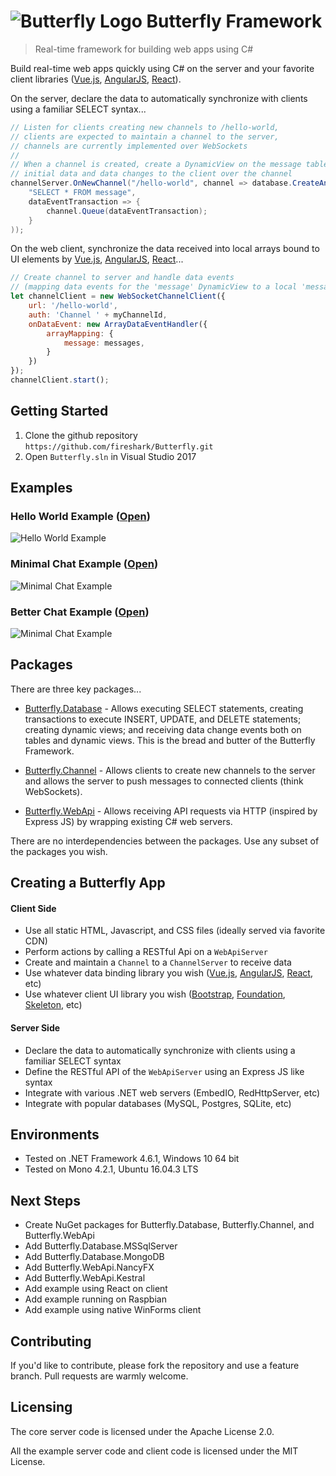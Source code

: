 # ![Butterfly Logo](https://raw.githubusercontent.com/firesharkstudios/Butterfly/master/img/logo-48x48.png) Butterfly Framework
> Real-time framework for building web apps using C#

Build real-time web apps quickly using C# on the server and your favorite client libraries ([Vue.js](https://vuejs.org/), [AngularJS](https://angularjs.org/), [React](https://reactjs.org/)).  

On the server, declare the data to automatically synchronize with clients using a familiar SELECT syntax...

```csharp
// Listen for clients creating new channels to /hello-world,
// clients are expected to maintain a channel to the server,
// channels are currently implemented over WebSockets
//
// When a channel is created, create a DynamicView on the message table sending all 
// initial data and data changes to the client over the channel
channelServer.OnNewChannel("/hello-world", channel => database.CreateAndStartDynamicView(
    "SELECT * FROM message",
    dataEventTransaction => {
        channel.Queue(dataEventTransaction);
    }
));
```

On the web client, synchronize the data received into local arrays bound to UI elements by [Vue.js](https://vuejs.org/), [AngularJS](https://angularjs.org/), [React](https://reactjs.org/)...

```js
// Create channel to server and handle data events
// (mapping data events for the 'message' DynamicView to a local 'messages' array)
let channelClient = new WebSocketChannelClient({
    url: '/hello-world',
    auth: 'Channel ' + myChannelId,
    onDataEvent: new ArrayDataEventHandler({
        arrayMapping: {
            message: messages,
        }
    })
});
channelClient.start();
```

## Getting Started

1. Clone the github repository `https://github.com/fireshark/Butterfly.git`
1. Open `Butterfly.sln` in Visual Studio 2017

## Examples

### Hello World Example ([Open](http://examples.butterflyframework.io/examples/hello-world/index.html))

![Hello World Example](https://raw.githubusercontent.com/firesharkstudios/Butterfly/master/img/example-hello-world.png)

### Minimal Chat Example ([Open](http://examples.butterflyframework.io/examples/minimal-chat/index.vue.html))

![Minimal Chat Example](https://raw.githubusercontent.com/firesharkstudios/Butterfly/master/img/example-minimal-chat.png)

### Better Chat Example ([Open](http://examples.butterflyframework.io/examples/better-chat/index.vue.html))

![Minimal Chat Example](https://raw.githubusercontent.com/firesharkstudios/Butterfly/master/img/example-better-chat.png)


## Packages

There are three key packages...

- [Butterfly.Database](https://firesharkstudios.github.io/Butterfly/Butterfly.Database) - Allows executing SELECT statements, creating transactions to execute INSERT, UPDATE, and DELETE statements; creating dynamic views; and receiving data change events both on tables and dynamic views.  This is the bread and butter of the Butterfly Framework.
 
- [Butterfly.Channel](https://firesharkstudios.github.io/Butterfly/Butterfly.Channel) - Allows clients to create new channels to the server and allows the server to push messages to connected clients (think WebSockets).

- [Butterfly.WebApi](https://firesharkstudios.github.io/Butterfly/Butterfly.WebApi) - Allows receiving API requests via HTTP (inspired by Express JS) by wrapping existing C# web servers.

There are no interdependencies between the packages. Use any subset of the packages you wish.

## Creating a Butterfly App

#### Client Side
- Use all static HTML, Javascript, and CSS files (ideally served via favorite CDN)
- Perform actions by calling a RESTful Api on a `WebApiServer`
- Create and maintain a `Channel` to a `ChannelServer` to receive data
- Use whatever data binding library you wish ([Vue.js](https://vuejs.org/), [AngularJS](https://angularjs.org/), [React](https://reactjs.org/), etc)
- Use whatever client UI library you wish ([Bootstrap](https://getbootstrap.com/), [Foundation](https://foundation.zurb.com/), [Skeleton](http://getskeleton.com/), etc)

#### Server Side 
- Declare the data to automatically synchronize with clients using a familiar SELECT syntax
- Define the RESTful API of the `WebApiServer` using an Express JS like syntax
- Integrate with various .NET web servers (EmbedIO, RedHttpServer, etc)
- Integrate with popular databases (MySQL, Postgres, SQLite, etc)

## Environments

- Tested on .NET Framework 4.6.1, Windows 10 64 bit
- Tested on Mono 4.2.1, Ubuntu 16.04.3 LTS

## Next Steps

- Create NuGet packages for Butterfly.Database, Butterfly.Channel, and Butterfly.WebApi
- Add Butterfly.Database.MSSqlServer
- Add Butterfly.Database.MongoDB
- Add Butterfly.WebApi.NancyFX
- Add Butterfly.WebApi.Kestral
- Add example using React on client
- Add example running on Raspbian
- Add example using native WinForms client

## Contributing

If you'd like to contribute, please fork the repository and use a feature
branch. Pull requests are warmly welcome.

## Licensing

The core server code is licensed under the Apache License 2.0.  

All the example server code and client code is licensed under the MIT License.

